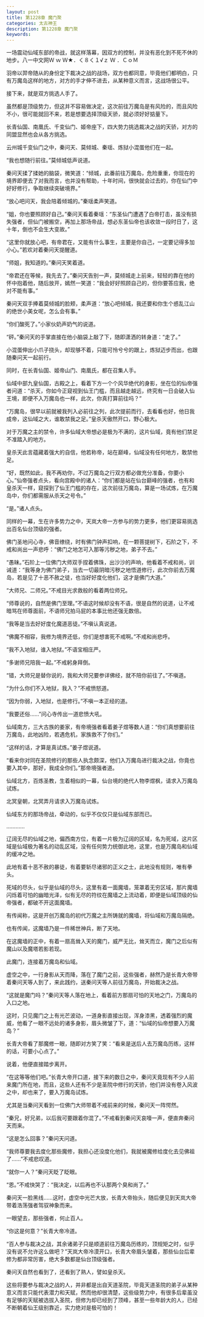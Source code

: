 ```yaml
---
layout: post
title: 第1228章 魔门聚
categories: 太古神王
description: 第1228章 魔门聚
keywords:
---
```


一场震动仙域东部的帝战，就这样落幕，因双方的控制，并没有恶化到不死不休的地步。八一中文网Ｗ ｗ Ｗ★．く８く１√ｚ Ｗ ．ＣｏＭ

羽帝以羿帝随从的身份定下裁决之战的战场，双方也都同意，毕竟他们都明白，只有万魔岛这样的地方，对方的手才伸不进去，从某种意义而言，这战场很公平。

接下来，就是双方挑选人手了。

虽然都是顶级势力，但这并不容易做决定，这次前往万魔岛是有风险的，而且风险不小，很可能就回不来，若是想要选择顶级天骄，就必须好好掂量下。

长青仙国、南凰氏、千变仙门、姬帝座下，四大势力挑选裁决之战的天骄，对方的同盟显然也会从各方挑选。

云州城千变仙门之中，秦问天、莫倾城、秦瑶、炼狱小混蛋他们在一起。

“我也想随行前往。”莫倾城低声说道。

秦问天揉了揉她的脑袋，微笑道：“倾城，此番前往万魔岛，危险重重，你现在的境界即便去了对我而言，也并没有帮助，十年时间，很快就会过去的，你在仙门中好好修行，争取继续突破境界。”

“放心吧问天，我会陪着倾城的。”秦瑶柔声笑道。

“姐，你也要照顾好自己。”秦问天看着秦瑶：“东圣仙门遭遇了白帝打击，虽没有损失强者，但仙门被搬空，再加上那场帝战，想必东圣仙帝也该收敛一段时日了，这十年，倒也不会生大变故。”

“这里你就放心吧，有帝君在，又能有什么事生，主要是你自己，一定要记得多加小心。”若欢对着秦问天提醒道。

“师姐，我知道的。”秦问天笑着道。

“帝君还在等候，我先去了。”秦问天告别一声，莫倾城走上前来，轻轻的靠在他的怀中抱着他，随后放开，嫣然一笑道：“我会好好照顾自己的，但你要答应我，绝对不能有事。”

秦问天双手捧着莫倾城的脸颊，柔声道：“放心吧倾城，我还要和你生个惑乱江山的绝世小美女呢，怎么会有事。”

“你们酸死了。”小家伙奶声奶气的说道。

“砰。”秦问天的手掌直接在他小脑袋上敲了下，随即潇洒的转身道：“走了。”

小混蛋伸出小爪子挠头，却现够不着，只能可怜兮兮的跟上，炼狱迈步而出，也跟随秦问天一起前行。

同时，在长青仙国、姬帝山门、南凰氏，都在召集人手。

仙域中部九皇仙国，古殿之上，看着下方一个个风华绝代的身影，坐在位的仙帝强者问道：“杀天，你如今正窥视到仙王门槛，而且越走越远，终究有一日会破入仙王境，即便不入万魔岛也一样，此次，你真打算前往吗？”

“万魔岛，很早以前就被我列入必前往之列，此次提前而行，去看看也好，他日我成帝，这仙域之大，谁敢禁我之足。”皇杀天傲然开口，野心极大。

对于万魔之主的禁令，许多仙域大帝想必是极为不满的，这片仙域，竟有他们禁足不准踏入的地方。

皇杀天此言蕴藏着强大的自信，他若称帝，站在巅峰，仙域没有任何地方，敢禁他足。

“好，既然如此，我不再劝你，不过万魔岛之行双方都必做充分准备，你要小心。”仙帝强者点头，看向宫殿中的诸人：“你们都是站在仙台巅峰的强者，也有和皇杀天一样，窥探到了仙王门槛的存在，这次前往万魔岛，算是一场试炼，在万魔岛中，你们都需服从杀天之号令。”

“是。”诸人点头。

同样的一幕，生在许多势力之中，天岚大帝一方参与的势力更多，他们更容易挑选出百名仙台顶级的强者。

佛门圣地问心寺，佛音缭绕，时有佛门钟声扣响，在一颗菩提树下，石阶之下，不戒和尚出一声悲呼：“佛门之地怎可入那等污秽之地，弟子不去。”

“愚昧。”石阶上一位佛门大师双手捏着佛珠，出沙沙的声响，他看着不戒和尚，训诫道：“我等身为佛门弟子，当去一切最阴暗污秽之地悟道修行，此次你前去万魔岛，若是见了十恶不赦之徒，也当好好度化他们，这才是佛门大道。”

“大师兄、二师兄。”不戒目光求救般的看着两位师兄。

“师尊说的，自然是佛门至理。”不语这时候却没有不语，很是自然的说道，让不戒暗骂在师尊面前，不语师兄拍马屁的本事比他还强无数倍。

“我等是当去好好度化魔道恶徒。”不嗔认真说道。

“佛魔不相容，我修为境界还低，你们是想害死不戒啊。”不戒和尚悲呼。

“我不入地狱，谁入地狱。”不语宝相庄严。

“多谢师兄陪我一起。”不戒躬身拜倒。

“错，大师兄是替你说的，我和大师兄要参详佛经，就不陪你前往了。”不嗔道。

“为什么你们不入地狱，我入？”不戒愤怒道。

“因为你弱，入地狱，也是修行。”不嗔一本正经的道。

“我要还俗……”问心寺传出一道悲愤大吼。

仙域南方，三大古族的姜家，有帝境强者看着姜子煜等数人道：“你们真想要前往万魔岛，此地凶险，若遇危机，家族救不了你们。”

“这样的话，才算是真试炼。”姜子煜说道。

“看来你对同在圣院修行的那些人执念颇深，他们入万魔岛进行裁决之战，你竟也要入其中，那好，我成全你们。”那帝境强者道。

仙域北方，百炼圣教，生着相似的一幕，仙台境的绝代人物李煜枫，请求入万魔岛试炼。

北冥皇朝，北冥弄月请求入万魔岛试炼。

仙域东方的那场帝战，牵动的，似乎不仅仅只是仙域东部而已。

…………

辽阔无尽的仙域之地，偏西南方位，有着一片极为辽阔的区域，名为死域，这片区域是仙域极为著名的动乱区域，没有任何势力统御此地，这里，也是万魔岛和仙域的缓冲之地。

此地有着十恶不赦的暴徒，有着要斩尽诸邪的正义之士，此地没有规则，唯有拳头。

死域的尽头，似乎是仙域的尽头，这里有着一面魔墙，笼罩着无穷区域，那片魔墙闪烁着可怕的幽暗光泽，似有无尽的符纹在魔墙之上流动着，即便是仙域顶级的仙帝强者，都破不开这面魔墙。

有传闻称，这是开创万魔岛的初代万魔之主所铸就的魔墙，将仙域和万魔岛隔绝。

也有传闻，这魔墙乃是一件稀世神兵，断了天地。

在这魔墙的正中，有着一扇高耸入天的魔门，威严无比，耸天而立，魔门之后似有魔山以及魔塔若影若现。

此魔门，连接着万魔岛和仙域。

虚空之中，一行身影从天而降，落在了魔门之前，这些强者，赫然乃是长青大帝带着秦问天等人到了，来此践约，送秦问天等人前往万魔岛，开始裁决之战。

“这就是魔门吗？”秦问天等人落在地上，看着前方那扇可怕的天地之门，万魔岛的入口之地。

这时，只见魔门之上有光芒波动，一道身影直接出现，浑身漆黑，透着强烈的魔威，他看了一眼不远处的诸多身影，眉头微皱了下，道：“仙域的仙帝想要入万魔岛？”

长青大帝看了那魔修一眼，随即对方笑了笑：“看来是送后人去万魔岛历练，这样的话，可要小心点了。”

说着，他便直接踏步离开。

“在这等等他们吧。”长青大帝开口道，接下来的数日之中，秦问天竟现有不少人前来魔门所在地，而且，这些人还有不少是圣院中修行的天骄，他们并没有卷入风波之中，却也来了，要入万魔岛试炼。

尤其是当秦问天看到一位佛门大师带着不戒前来的时候，秦问天一阵愕然。

“秦兄，好兄弟，以后我可要跟着你混了。”不戒看到秦问天哀嚎一声，便直奔秦问天而来。

“这是怎么回事？”秦问天问道。

“我师尊要我去度化那些魔修，我担心还没度化他们，我就被魔修给度化去见佛祖了……”不戒悲叹道。

“就你一人？”秦问天眨了眨眼。

“恩。”不戒快哭了：“我决定，以后再也不认那两个臭和尚了。”

秦问天一脸黑线……这时，虚空中光芒大放，长青大帝抬头，随后便见到天岚大帝带着浩荡强者驾驭神象而来。

一眼望去，那些强者，何止百人。

“你这是何意？”长青大帝冷道。

“百人参与裁决之战，其余诸弟子只是顺道前往万魔岛历练的，顶规矩之时，似乎没有说不允许这么做吧？”天岚大帝冷漠开口，长青大帝眉头皱着，那些仙台后辈修为都非常厉害，绝大多数都是仙台顶级强者。

秦问天自然也看到了，还看到了熟人，譬如皇杀天。

这些将要参与裁决之战的人，并非都是出自天道圣院，毕竟天道圣院的弟子从某种意义而言只能代表潜力和天赋，然而他却很清楚，这些级势力中，有很多后辈虽没有足够的天赋被选拔入圣院，但修为却已经到了顶峰，甚至一些年龄大的人，已经不断朝着仙王级别靠近，实力绝对是极可怕的！

